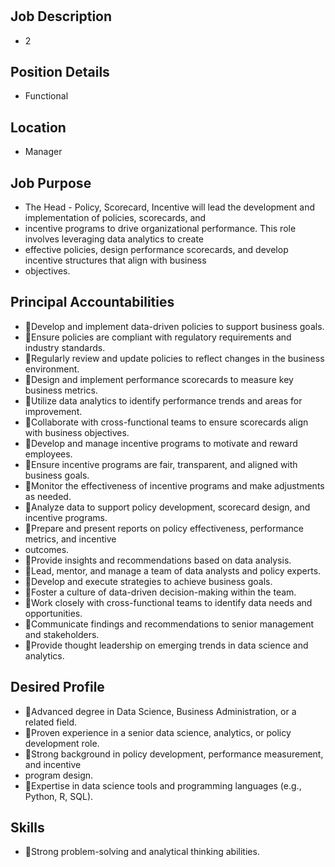 # 

## Job Description

* 2

## Position Details

* Functional

## Location

* Manager

## Job Purpose

* The Head - Policy, Scorecard, Incentive will lead the development and implementation of policies, scorecards, and
* incentive programs to drive organizational performance. This role involves leveraging data analytics to create
* effective policies, design performance scorecards, and develop incentive structures that align with business
* objectives.

## Principal Accountabilities

* Develop and implement data-driven policies to support business goals.
* Ensure policies are compliant with regulatory requirements and industry standards.
* Regularly review and update policies to reflect changes in the business environment.
* Design and implement performance scorecards to measure key business metrics.
* Utilize data analytics to identify performance trends and areas for improvement.
* Collaborate with cross-functional teams to ensure scorecards align with business objectives.
* Develop and manage incentive programs to motivate and reward employees.
* Ensure incentive programs are fair, transparent, and aligned with business goals.
* Monitor the effectiveness of incentive programs and make adjustments as needed.
* Analyze data to support policy development, scorecard design, and incentive programs.
* Prepare and present reports on policy effectiveness, performance metrics, and incentive
* outcomes.
* Provide insights and recommendations based on data analysis.
* Lead, mentor, and manage a team of data analysts and policy experts.
* Develop and execute strategies to achieve business goals.
* Foster a culture of data-driven decision-making within the team.
* Work closely with cross-functional teams to identify data needs and opportunities.
* Communicate findings and recommendations to senior management and stakeholders.
* Provide thought leadership on emerging trends in data science and analytics.

## Desired Profile

* Advanced degree in Data Science, Business Administration, or a related field.
* Proven experience in a senior data science, analytics, or policy development role.
* Strong background in policy development, performance measurement, and incentive
* program design.
* Expertise in data science tools and programming languages (e.g., Python, R, SQL).

## Skills

* Strong problem-solving and analytical thinking abilities.
